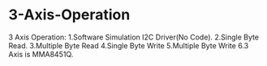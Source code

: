 # 3-Axis-Operation
3 Axis Operation:
1.Software Simulation I2C Driver(No Code).
2.Single Byte Read.
3.Multiple Byte Read
4.Single Byte Write
5.Multiple Byte Write
6.3 Axis is MMA8451Q.
